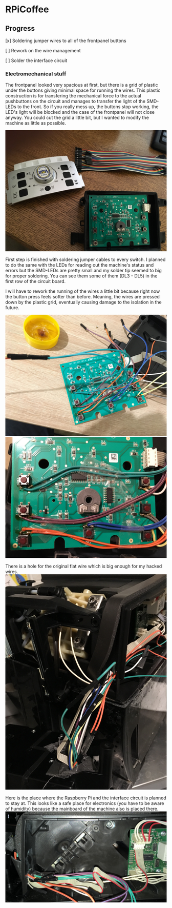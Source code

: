 # RPiCoffee
## Progress

[x] Soldering jumper wires to all of the frontpanel buttons

[ ] Rework on the wire management

[ ] Solder the interface circuit

### Electromechanical stuff

The frontpanel looked very spacious at first, but there is a grid of plastic under the buttons giving minimal space for running the wires. This plastic construction is for transfering the mechanical force to the actual pushbuttons on the circuit and manages to transfer the light of the SMD-LEDs to the front. So if you really mess up, the buttons stop working, the LED's light will be blocked and the case of the frontpanel will not close anyway. You could cut the grid a little bit, but I wanted to modify the machine as little as possible.

![Image of the openened frontpanel](/docs/images/frontpanel_unmodified_opened.JPG)

First step is finished with soldering jumper cables to every switch. I planned to do the same with the LEDs for reading out the machine's status and errors but the SMD-LEDs are pretty small and my solder tip seemed to big for proper soldering. You can see them some of them (DL3 - DL5) in the first row of the circuit board.

I will have to rework the running of the wires a little bit because right now the button press feels softer than before. Meaning, the wires are pressed down by the plastic grid, eventually causing damage to the isolation in the future.

![Image of modified frontpanel](/docs/images/frontpanel_modified.JPG)
![Image of modified frontpanel](/docs/images/frontpanel_modified_cablerunV1.JPG)

There is a hole for the original flat wire which is big enough for my hacked wires.
![Image of the cable duct](/docs/images/kind_of_cable_duct.JPG)

Here is the place where the Raspberry Pi and the interface circuit is planned to stay at. This looks like a safe place for electronics (you have to be aware of humidity) because the mainboard of the machine also is placed there.
![Image of the cables coming from the fron panel and the area for hacked stuff](/images/cables_sideview_place_for_hacked_stuff.jpg)

